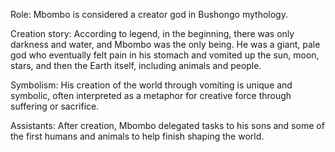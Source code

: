 Role: Mbombo is considered a creator god in Bushongo mythology.

Creation story: According to legend, in the beginning, there was only darkness and water, and Mbombo was the only being. He was a giant, pale god who eventually felt pain in his stomach and vomited up the sun, moon, stars, and then the Earth itself, including animals and people.

Symbolism: His creation of the world through vomiting is unique and symbolic, often interpreted as a metaphor for creative force through suffering or sacrifice.

Assistants: After creation, Mbombo delegated tasks to his sons and some of the first humans and animals to help finish shaping the world.

